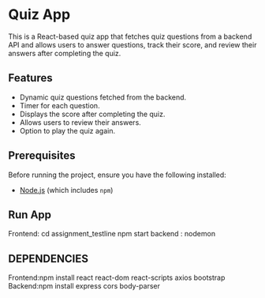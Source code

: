 

# Quiz App

This is a React-based quiz app that fetches quiz questions from a backend API and allows users to answer questions, track their score, and review their answers after completing the quiz.

## Features

- Dynamic quiz questions fetched from the backend.
- Timer for each question.
- Displays the score after completing the quiz.
- Allows users to review their answers.
- Option to play the quiz again.

## Prerequisites

Before running the project, ensure you have the following installed:

- [Node.js](https://nodejs.org/) (which includes `npm`)

## Run App
Frontend: cd assignment_testline
          npm start
backend : nodemon

## DEPENDENCIES
Frontend:npm install react react-dom react-scripts axios bootstrap
Backend:npm install express cors body-parser




          
